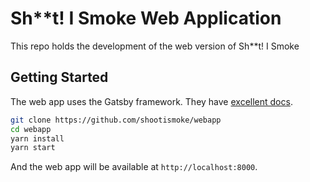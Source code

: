 # Sh\*\*t! I Smoke Web Application

This repo holds the development of the web version of Sh\*\*t! I Smoke

## Getting Started

The web app uses the Gatsby framework. They have [excellent docs](https://www.gatsbyjs.org/docs/).

```bash
git clone https://github.com/shootismoke/webapp
cd webapp
yarn install
yarn start
```

And the web app will be available at `http://localhost:8000`.
